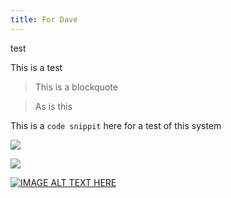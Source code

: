 ```yaml
---
title: For Dave
---
```

test

This is a test

> This is a blockquote

> As is this

This is a `code snippit` here for a test of this system


![](http://i.imgur.com/unNIJC7.png)

![](http://files.bvcms.com/gyazo.3d5302da-bb6c-4779-9c2a-7a45d28a6a3a.png)

[![IMAGE ALT TEXT HERE](http://img.youtube.com/vi/uPzN8JCN160/0.jpg)](http://www.youtube.com/watch?v=uPzN8JCN160)